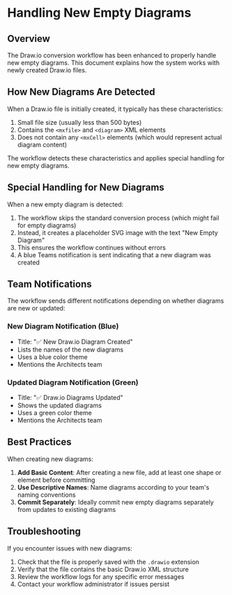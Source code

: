 # Handling New Empty Diagrams

## Overview

The Draw.io conversion workflow has been enhanced to properly handle new empty diagrams. This document explains how the system works with newly created Draw.io files.

## How New Diagrams Are Detected

When a Draw.io file is initially created, it typically has these characteristics:

1. Small file size (usually less than 500 bytes)
2. Contains the `<mxfile>` and `<diagram>` XML elements
3. Does not contain any `<mxCell>` elements (which would represent actual diagram content)

The workflow detects these characteristics and applies special handling for new empty diagrams.

## Special Handling for New Diagrams

When a new empty diagram is detected:

1. The workflow skips the standard conversion process (which might fail for empty diagrams)
2. Instead, it creates a placeholder SVG image with the text "New Empty Diagram"
3. This ensures the workflow continues without errors
4. A blue Teams notification is sent indicating that a new diagram was created

## Team Notifications

The workflow sends different notifications depending on whether diagrams are new or updated:

### New Diagram Notification (Blue)
- Title: "✅ New Draw.io Diagram Created"
- Lists the names of the new diagrams
- Uses a blue color theme
- Mentions the Architects team

### Updated Diagram Notification (Green)
- Title: "✅ Draw.io Diagrams Updated"
- Shows the updated diagrams
- Uses a green color theme
- Mentions the Architects team

## Best Practices

When creating new diagrams:

1. **Add Basic Content**: After creating a new file, add at least one shape or element before committing
2. **Use Descriptive Names**: Name diagrams according to your team's naming conventions
3. **Commit Separately**: Ideally commit new empty diagrams separately from updates to existing diagrams

## Troubleshooting

If you encounter issues with new diagrams:

1. Check that the file is properly saved with the `.drawio` extension
2. Verify that the file contains the basic Draw.io XML structure
3. Review the workflow logs for any specific error messages
4. Contact your workflow administrator if issues persist
